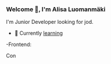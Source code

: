 

<!--
**Sisarus/sisarus** is a ✨ _special_ ✨ repository because its `README.md` (this file) appears on your GitHub profile.

Here are some ideas to get you started:

- 🔭 I’m currently working on ...
- 🌱 I’m currently learning ...
- 👯 I’m looking to collaborate on ...
- 🤔 I’m looking for help with ...
- 💬 Ask me about ...
- 📫 How to reach me: ...
- 😄 Pronouns: ...
- ⚡ Fun fact: ...
-->

### Welcome 👋, I'm Alisa Luomanmäki

I'm Junior Developer looking for jod.

- 🌱  Currently [learning](https://github.com/Sisarus?tab=repositories)

-Frontend: 

Con
